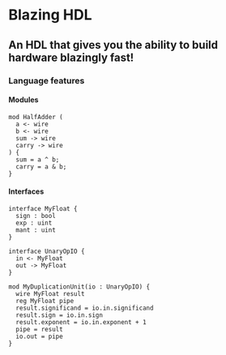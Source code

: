 # Blazing HDL

## An HDL that gives you the ability to build hardware blazingly fast!

### Language features

#### Modules
```
mod HalfAdder (
  a <- wire
  b <- wire
  sum -> wire
  carry -> wire
) {
  sum = a ^ b;
  carry = a & b;
}
```

#### Interfaces
```
interface MyFloat {
  sign : bool
  exp : uint
  mant : uint
}

interface UnaryOpIO {
  in <- MyFloat
  out -> MyFloat
}

mod MyDuplicationUnit(io : UnaryOpIO) {
  wire MyFloat result
  reg MyFloat pipe
  result.significand = io.in.significand
  result.sign = io.in.sign
  result.exponent = io.in.exponent + 1
  pipe = result
  io.out = pipe
}
```
